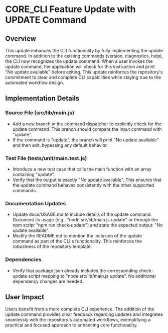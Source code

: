 # CORE_CLI Feature Update with UPDATE Command

## Overview
This update enhances the CLI functionality by fully implementing the update command. In addition to the existing commands (version, diagnostics, help), the CLI now recognizes the update command. When a user invokes the update command, the application will check for this instruction and print "No update available" before exiting. This update reinforces the repository's commitment to clear and complete CLI capabilities while staying true to the automated workflow design.

## Implementation Details

### Source File (src/lib/main.js)
- Add a new branch in the command dispatcher to explicitly check for the update command. This branch should compare the input command with "update".
- If the command is "update", the branch will print "No update available" and then exit, bypassing any default behavior.

### Test File (tests/unit/main.test.js)
- Introduce a new test case that calls the main function with an array containing "update".
- Verify that the output is exactly "No update available". This ensures that the update command behaves consistently with the other supported commands.

### Documentation Updates
- Update docs/USAGE.md to include details of the update command. Document its usage (e.g., "node src/lib/main.js update" or through the npm script "npm run check-update") and state the expected output: "No update available".
- Modify the README.md to mention the inclusion of the update command as part of the CLI's functionality. This reinforces the robustness of the repository template.

### Dependencies
- Verify that package.json already includes the corresponding check-update script mapping to "node src/lib/main.js update". No additional dependency changes are needed.

## User Impact
Users benefit from a more complete CLI experience. The addition of the update command provides clear feedback regarding updates and integrates seamlessly with the repository's automated workflows, exemplifying a practical and focused approach to enhancing core functionality.
